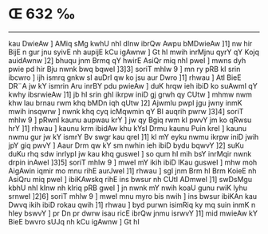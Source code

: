 # Œ 632 ‰
---
kau DwieAw ] AMiq sMg kwhU nhI dInw ibrQw Awpu bMDwieAw ]1] nw hir
BijE n gur jnu syivE nh aupijE kCu igAwnw ] Gt hI mwih inrMjnu qyrY
qY Kojq auidAwnw ]2] bhuqu jnm Brmq qY hwirE AsiQr miq nhI pweI
] mwns dyh pwie pd hir Bju nwnk bwq bqweI ]3]3] soriT mhlw 9 ]
mn ry pRB kI srin ibcwro ] ijh ismrq gnkw sI auDrI qw ko jsu aur
Dwro ]1] rhwau ] Atl BieE DR¨A jw kY ismrin Aru inrBY pdu pwieAw ]
duK hrqw ieh ibiD ko suAwmI qY kwhy ibsrwieAw ]1] jb hI srin ghI
ikrpw iniD gj grwh qy CUtw ] mhmw nwm khw lau brnau rwm khq bMDn
iqh qUtw ]2] Ajwmlu pwpI jgu jwny inmK mwih insqwrw ] nwnk khq
cyq icMqwmin qY BI auqrih pwrw ]3]4] soriT mhlw 9 ] pRwnI kaunu
aupwau krY ] jw qy Bgiq rwm kI pwvY jm ko qRwsu hrY ]1] rhwau ] kaunu
krm ibidAw khu kYsI Drmu kaunu Puin kreI ] kaunu nwmu gur jw kY ismrY
Bv swgr kau qreI ]1] kl mY eyku nwmu ikrpw iniD jwih jpY giq pwvY
] Aaur Drm qw kY sm nwhin ieh ibiD bydu bqwvY ]2] suKu duKu rhq sdw
inrlypI jw kau khq gusweI ] so qum hI mih bsY inrMqir nwnk drpin
inAweI ]3]5] soriT mhlw 9 ] mweI mY ikih ibiD lKau gusweI ] mhw
moh AigAwin iqmir mo mnu rihE aurJweI ]1] rhwau ] sgl jnm Brm
hI Brm KoieE nh AsiQru miq pweI ] ibiKAwskq rihE ins bwsur nh
CUtI ADmweI ]1] swDsMgu kbhU nhI kInw nh kIriq pRB gweI ] jn
nwnk mY nwih koaU gunu rwiK lyhu srnweI ]2]6] soriT mhlw 9 ] mweI
mnu myro bis nwih ] ins bwsur ibiKAn kau Dwvq ikih ibiD rokau qwih
]1] rhwau ] byd purwn isimRiq ky mq suin inmK n hIey bswvY ] pr Dn
pr dwrw isau ricE ibrQw jnmu isrwvY ]1] mid mwieAw kY BieE bwvro
sUJq nh kCu igAwnw ] Gt hI
####
